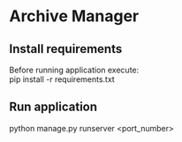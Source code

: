 # Archive Manager

## Install requirements

Before running application execute: <br />
pip install -r requirements.txt
 

## Run application
python manage.py runserver <port_number>